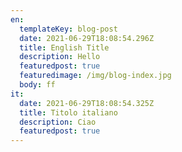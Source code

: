 ```yaml
---
en:
  templateKey: blog-post
  date: 2021-06-29T18:08:54.296Z
  title: English Title
  description: Hello
  featuredpost: true
  featuredimage: /img/blog-index.jpg
  body: ff
it:
  date: 2021-06-29T18:08:54.325Z
  title: Titolo italiano
  description: Ciao
  featuredpost: true
---
```

